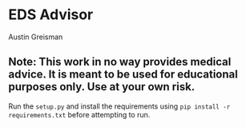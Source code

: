 # EDS Advisor
Austin Greisman
## Note: This work in no way provides medical advice. It is meant to be used for educational purposes only. Use at your own risk.

Run the `setup.py` and install the requirements using `pip install -r requirements.txt` before attempting to run.
